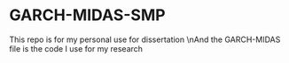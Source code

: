 # GARCH-MIDAS-SMP
This repo is for my personal use for dissertation
\nAnd the GARCH-MIDAS file is the code I use for my research
